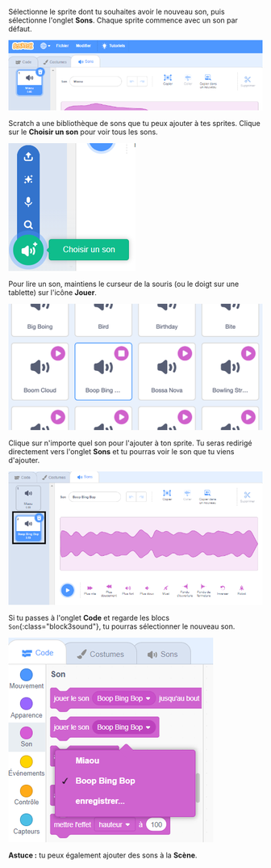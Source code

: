 Sélectionne le sprite dont tu souhaites avoir le nouveau son, puis sélectionne l'onglet **Sons**. Chaque sprite commence avec un son par défaut.

![L'onglet Sons s'ouvre dans l'éditeur Scratch.](images/sound-tab.png)

Scratch a une bibliothèque de sons que tu peux ajouter à tes sprites. Clique sur le **Choisir un son** pour voir tous les sons.

![Le bouton « Choisir un son » en surbrillance.](images/choose-a-sound-button.png)

Pour lire un son, maintiens le curseur de la souris (ou le doigt sur une tablette) sur l'icône **Jouer**.

![Icônes « Jouer ».](images/sound-preview.png)

Clique sur n'importe quel son pour l'ajouter à ton sprite. Tu seras redirigé directement vers l'onglet **Sons** et tu pourras voir le son que tu viens d'ajouter.

![Un son nouvellement inséré dans l'onglet Sons.](images/new-sound-added.png)

Si tu passes à l'onglet **Code** et regarde les blocs `Son`{:class="block3sound"}, tu pourras sélectionner le nouveau son.

![Le menu des blocs « Son » avec le nouveau son affiché dans les blocs.](images/new-sound-block.png)

**Astuce :** tu peux également ajouter des sons à la **Scène**.
